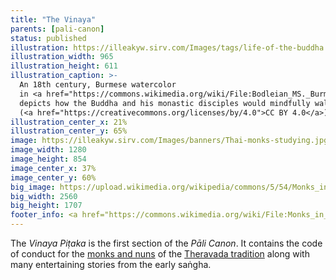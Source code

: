 ```yaml
---
title: "The Vinaya"
parents: [pali-canon]
status: published
illustration: https://illeakyw.sirv.com/Images/tags/life-of-the-buddha.jpg
illustration_width: 965
illustration_height: 611
illustration_caption: >-
  An 18th century, Burmese watercolor
  in <a href="https://commons.wikimedia.org/wiki/File:Bodleian_MS._Burm._a._12_Life_of_the_Buddha_15-18.jpg">The Bodleian Library</a>
  depicts how the Buddha and his monastic disciples would mindfully walk for alms.
  (<a href="https://creativecommons.org/licenses/by/4.0">CC BY 4.0</a>)
illustration_center_x: 21%
illustration_center_y: 65%
image: https://illeakyw.sirv.com/Images/banners/Thai-monks-studying.jpg
image_width: 1280
image_height: 854
image_center_x: 37%
image_center_y: 60%
big_image: https://upload.wikimedia.org/wikipedia/commons/5/54/Monks_in_Wat_Phra_Singh_-_Chiang_Mai.jpg
big_width: 2560
big_height: 1707
footer_info: <a href="https://commons.wikimedia.org/wiki/File:Monks_in_Wat_Phra_Singh_-_Chiang_Mai.jpg">JJ Harrison</a>, <a href="https://creativecommons.org/licenses/by-sa/3.0">CC BY-SA 3.0</a>
---
```


The *Vinaya Piṭaka* is the first section of the *Pāli Canon*. It contains the code of conduct for the [monks and nuns](/tags/monastic) of the [Theravada tradition](/tags/theravada) along with many entertaining stories from the early saṅgha.

